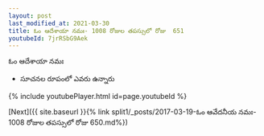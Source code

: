 ```yaml
---
layout: post
last_modified_at: 2021-03-30
title: ఓం ఆదేశాయా నమః- 1008 రోజుల తపస్సులో రోజు  651
youtubeId: 7jrRSbG9Aek
---
```

 
 
 ఓం ఆదేశాయా నమః  
 
 -  సూచనల రూపంలో ఎవరు ఉన్నారు 
 
  
 
  
 
 
 
 
 
 


{% include youtubePlayer.html id=page.youtubeId %}
 
[Next]({{ site.baseurl }}{% link  split1/_posts/2017-03-19-ఓం ఆవేదనీయ నమః- 1008 రోజుల తపస్సులో రోజు  650.md%})
 
